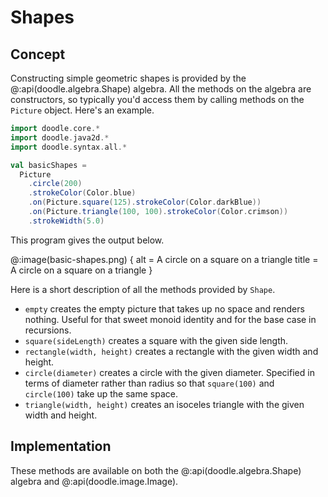 # Shapes

## Concept

Constructing simple geometric shapes is provided by the @:api(doodle.algebra.Shape) algebra. All the methods on the algebra are constructors, so typically you'd access them by calling methods on the `Picture` object. Here's an example.

```scala mdoc:silent
import doodle.core.*
import doodle.java2d.*
import doodle.syntax.all.*

val basicShapes =
  Picture
    .circle(200)
    .strokeColor(Color.blue)
    .on(Picture.square(125).strokeColor(Color.darkBlue))
    .on(Picture.triangle(100, 100).strokeColor(Color.crimson))
    .strokeWidth(5.0)
```

This program gives the output below.

@:image(basic-shapes.png) {
  alt = A circle on a square on a triangle
  title = A circle on a square on a triangle
}

Here is a short description of all the methods provided by `Shape`.

* `empty` creates the empty picture that takes up no space and renders nothing. Useful for that sweet monoid identity and for the base case in recursions.
* `square(sideLength)` creates a square with the given side length.
* `rectangle(width, height)` creates a rectangle with the given width and height.
* `circle(diameter)` creates a circle with the given diameter. Specified in terms of diameter rather than radius so that `square(100)` and `circle(100)` take up the same space.
* `triangle(width, height)` creates an isoceles triangle with the given width and height.


## Implementation

These methods are available on both the @:api(doodle.algebra.Shape) algebra and @:api(doodle.image.Image).
